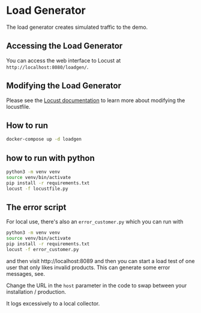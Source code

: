 # Load Generator

The load generator creates simulated traffic to the demo.

## Accessing the Load Generator

You can access the web interface to Locust at `http://localhost:8080/loadgen/`.

## Modifying the Load Generator

Please see the [Locust
documentation](https://docs.locust.io/en/2.16.0/writing-a-locustfile.html) to
learn more about modifying the locustfile.

## How to run

```bash
docker-compose up -d loadgen
```

## how to run with python

```bash
python3 -m venv venv
source venv/bin/activate
pip install -r requirements.txt
locust -f locustfile.py
```

## The error script

For local use, there's also an `error_customer.py`
which you can run with

```bash
python3 -m venv venv
source venv/bin/activate
pip install -r requirements.txt
locust -f error_customer.py
```

and then visit http://localhost:8089
and then you can start a load test of one user that only likes invalid products.
This can generate some error messages, see.

Change the URL in the `host` parameter in the code to swap between your installation / production.

It logs excessively to a local collector.
